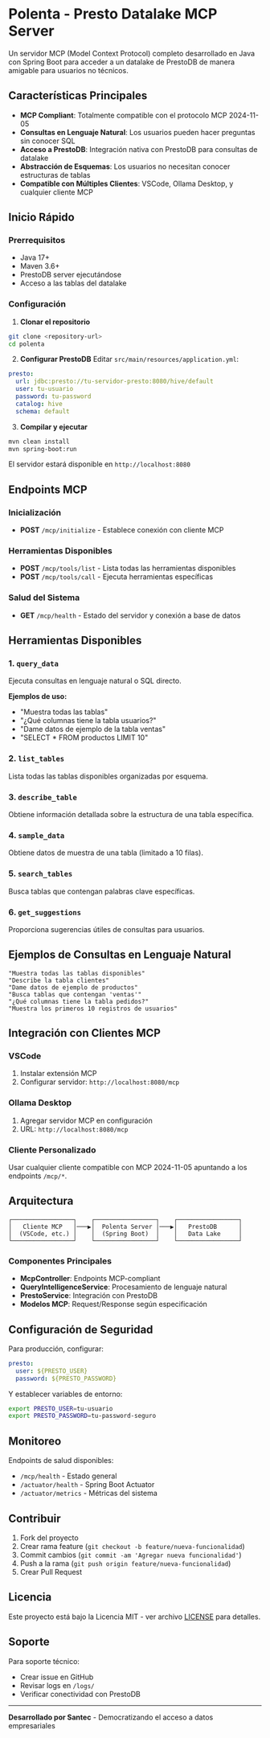# Polenta - Presto Datalake MCP Server 

Un servidor MCP (Model Context Protocol) completo desarrollado en Java con Spring Boot para acceder a un datalake de PrestoDB de manera amigable para usuarios no técnicos.

## Características Principales

- **MCP Compliant**: Totalmente compatible con el protocolo MCP 2024-11-05
- **Consultas en Lenguaje Natural**: Los usuarios pueden hacer preguntas sin conocer SQL
- **Acceso a PrestoDB**: Integración nativa con PrestoDB para consultas de datalake
- **Abstracción de Esquemas**: Los usuarios no necesitan conocer estructuras de tablas
- **Compatible con Múltiples Clientes**: VSCode, Ollama Desktop, y cualquier cliente MCP

## Inicio Rápido

### Prerrequisitos

- Java 17+
- Maven 3.6+
- PrestoDB server ejecutándose
- Acceso a las tablas del datalake

### Configuración

1. **Clonar el repositorio**
```bash
git clone <repository-url>
cd polenta
```

2. **Configurar PrestoDB**
Editar `src/main/resources/application.yml`:
```yaml
presto:
  url: jdbc:presto://tu-servidor-presto:8080/hive/default
  user: tu-usuario
  password: tu-password
  catalog: hive
  schema: default
```

3. **Compilar y ejecutar**
```bash
mvn clean install
mvn spring-boot:run
```

El servidor estará disponible en `http://localhost:8080`

## Endpoints MCP

### Inicialización
- **POST** `/mcp/initialize` - Establece conexión con cliente MCP

### Herramientas Disponibles
- **POST** `/mcp/tools/list` - Lista todas las herramientas disponibles
- **POST** `/mcp/tools/call` - Ejecuta herramientas específicas

### Salud del Sistema
- **GET** `/mcp/health` - Estado del servidor y conexión a base de datos

## Herramientas Disponibles

### 1. `query_data`
Ejecuta consultas en lenguaje natural o SQL directo.

**Ejemplos de uso:**
- "Muestra todas las tablas"
- "¿Qué columnas tiene la tabla usuarios?"
- "Dame datos de ejemplo de la tabla ventas"
- "SELECT * FROM productos LIMIT 10"

### 2. `list_tables`
Lista todas las tablas disponibles organizadas por esquema.

### 3. `describe_table`
Obtiene información detallada sobre la estructura de una tabla específica.

### 4. `sample_data`
Obtiene datos de muestra de una tabla (limitado a 10 filas).

### 5. `search_tables`
Busca tablas que contengan palabras clave específicas.

### 6. `get_suggestions`
Proporciona sugerencias útiles de consultas para usuarios.

## Ejemplos de Consultas en Lenguaje Natural

```
"Muestra todas las tablas disponibles"
"Describe la tabla clientes"
"Dame datos de ejemplo de productos"
"Busca tablas que contengan 'ventas'"
"¿Qué columnas tiene la tabla pedidos?"
"Muestra los primeros 10 registros de usuarios"
```

## Integración con Clientes MCP

### VSCode
1. Instalar extensión MCP
2. Configurar servidor: `http://localhost:8080/mcp`

### Ollama Desktop
1. Agregar servidor MCP en configuración
2. URL: `http://localhost:8080/mcp`

### Cliente Personalizado
Usar cualquier cliente compatible con MCP 2024-11-05 apuntando a los endpoints `/mcp/*`.

## Arquitectura

```
┌─────────────────┐    ┌─────────────────┐    ┌─────────────────┐
│   Cliente MCP   │───▶│  Polenta Server │───▶│   PrestoDB      │
│  (VSCode, etc.) │    │  (Spring Boot)  │    │   Data Lake     │
└─────────────────┘    └─────────────────┘    └─────────────────┘
```

### Componentes Principales

- **McpController**: Endpoints MCP-compliant
- **QueryIntelligenceService**: Procesamiento de lenguaje natural
- **PrestoService**: Integración con PrestoDB
- **Modelos MCP**: Request/Response según especificación

## Configuración de Seguridad

Para producción, configurar:

```yaml
presto:
  user: ${PRESTO_USER}
  password: ${PRESTO_PASSWORD}
```

Y establecer variables de entorno:
```bash
export PRESTO_USER=tu-usuario
export PRESTO_PASSWORD=tu-password-seguro
```

## Monitoreo

Endpoints de salud disponibles:
- `/mcp/health` - Estado general
- `/actuator/health` - Spring Boot Actuator
- `/actuator/metrics` - Métricas del sistema

## Contribuir

1. Fork del proyecto
2. Crear rama feature (`git checkout -b feature/nueva-funcionalidad`)
3. Commit cambios (`git commit -am 'Agregar nueva funcionalidad'`)
4. Push a la rama (`git push origin feature/nueva-funcionalidad`)
5. Crear Pull Request

## Licencia

Este proyecto está bajo la Licencia MIT - ver archivo [LICENSE](LICENSE) para detalles.

## Soporte

Para soporte técnico:
- Crear issue en GitHub
- Revisar logs en `/logs/`
- Verificar conectividad con PrestoDB

---

**Desarrollado por Santec** - Democratizando el acceso a datos empresariales 
